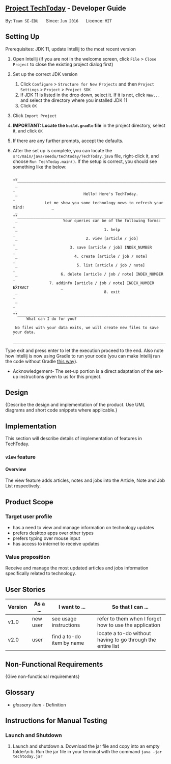 

## [Project TechToday](https://github.com/AY1920S2-CS2113-T14-2/tp) - Developer Guide

By: `Team SE-EDU`      Since: `Jun 2016`      Licence: `MIT`


## Setting Up

Prerequisites: JDK 11, update Intellij to the most recent version

1. Open Intellij (if you are not in the welcome screen, click `File` > `Close Project` to close the existing project dialog first)
1. Set up the correct JDK version
   1. Click `Configure` > `Structure for New Projects` and then `Project Settings` > `Project` > `Project SDK`
   1. If JDK 11 is listed in the drop down, select it. If it is not, click `New...` and select the directory where you installed JDK 11
   1. Click `OK`
1. Click `Import Project`
1. **IMPORTANT: Locate the `build.gradle` file** in the project directory, select it, and click `OK`
1. If there are any further prompts, accept the defaults.
1. After the set up is complete, you can locate the `src/main/java/seedu/techtoday/TechToday.java` file, right-click it, and choose `Run TechToday.main()`. If the setup is correct, you should see something like the below:

        _ **_____________________________________________________________________________**_
        _                                                                                  _
        _                             Hello! Here's TechToday.                             _
        _            Let me show you some technology news to refresh your mind!            _
        _ **_____________________________________________________________________________**_
        _                    Your queries can be of the following forms:                   _
        _                                      1. help                                     _
        _                              2. view [article / job]                             _
        _                       3. save [article / job] INDEX_NUMBER                       _
        _                         4. create [article / job / note]                         _
        _                          5. list [article / job / note]                          _
        _                   6. delete [article / job / note] INDEX_NUMBER                  _
        _              7. addinfo [article / job / note] INDEX_NUMBER EXTRACT              _
        _                                      8. exit                                     _
        _                                                                                  _
        _ **_____________________________________________________________________________**_
             What can I do for you?

        No files with your data exits, we will create new files to save your data.
        __________________________________________________________________________________________

Type exit and press enter to let the execution proceed to the end. Also note how Intellij is now using Gradle to run your code (you can make Intellij run the code without Gradle [this way](tutorials/assets/RunUsingIntellij.png)).

* Acknowledgement- The set-up portion is a direct adaptation of the set-up instructions given to us for this project.

## Design 

{Describe the design and implementation of the product. Use UML diagrams and short code snippets where applicable.}

## Implementation

This section will describe details of implementation of features in TechToday.

### `view` feature

#### Overview

The view feature adds articles, notes and jobs into the Article, Note and Job List respectively.


## Product Scope
### Target user profile

* has a need to view and manage information on technology updates
* prefers desktop apps over other types
* prefers typing over mouse input
* has access to internet to receive updates


### Value proposition

Receive and manage the most updated articles and jobs information specifically related to technology.

## User Stories

|Version| As a ... | I want to ... | So that I can ...|
|--------|----------|---------------|------------------|
|v1.0|new user|see usage instructions|refer to them when I forget how to use the application|
|v2.0|user|find a to-do item by name|locate a to-do without having to go through the entire list|

## Non-Functional Requirements

{Give non-functional requirements}

## Glossary

* *glossary item* - Definition

## Instructions for Manual Testing
### Launch and Shutdown 
1. Launch and shutdown 
   a. Download the jar file and copy into an empty folder\n
   b. Run the jar file in your terminal with the command `java -jar techtoday.jar`







